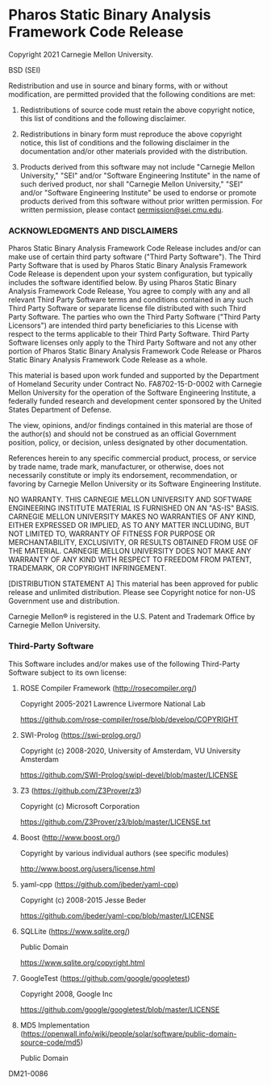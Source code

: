 # Pharos Static Binary Analysis Framework Code Release

Copyright 2021 Carnegie Mellon University.

BSD (SEI)

Redistribution and use in source and binary forms, with or without
modification, are permitted provided that the following conditions are
met:

1. Redistributions of source code must retain the above copyright
notice, this list of conditions and the following disclaimer.

2. Redistributions in binary form must reproduce the above copyright
notice, this list of conditions and the following disclaimer in the
documentation and/or other materials provided with the distribution.

3. Products derived from this software may not include "Carnegie
Mellon University," "SEI" and/or "Software Engineering Institute" in
the name of such derived product, nor shall "Carnegie Mellon
University," "SEI" and/or "Software Engineering Institute" be used to
endorse or promote products derived from this software without prior
written permission. For written permission, please contact
permission@sei.cmu.edu.

### ACKNOWLEDGMENTS AND DISCLAIMERS

Pharos Static Binary Analysis Framework Code Release includes and/or
can make use of certain third party software ("Third Party
Software"). The Third Party Software that is used by Pharos Static
Binary Analysis Framework Code Release is dependent upon your system
configuration, but typically includes the software identified
below. By using Pharos Static Binary Analysis Framework Code Release,
You agree to comply with any and all relevant Third Party Software
terms and conditions contained in any such Third Party Software or
separate license file distributed with such Third Party Software. The
parties who own the Third Party Software ("Third Party Licensors") are
intended third party beneficiaries to this License with respect to the
terms applicable to their Third Party Software. Third Party Software
licenses only apply to the Third Party Software and not any other
portion of Pharos Static Binary Analysis Framework Code Release or
Pharos Static Binary Analysis Framework Code Release as a whole.

This material is based upon work funded and supported by the
Department of Homeland Security under Contract No. FA8702-15-D-0002
with Carnegie Mellon University for the operation of the Software
Engineering Institute, a federally funded research and development
center sponsored by the United States Department of Defense.

The view, opinions, and/or findings contained in this material are
those of the author(s) and should not be construed as an official
Government position, policy, or decision, unless designated by other
documentation.

References herein to any specific commercial product, process, or
service by trade name, trade mark, manufacturer, or otherwise, does
not necessarily constitute or imply its endorsement, recommendation,
or favoring by Carnegie Mellon University or its Software Engineering
Institute.

NO WARRANTY. THIS CARNEGIE MELLON UNIVERSITY AND SOFTWARE ENGINEERING
INSTITUTE MATERIAL IS FURNISHED ON AN "AS-IS" BASIS. CARNEGIE MELLON
UNIVERSITY MAKES NO WARRANTIES OF ANY KIND, EITHER EXPRESSED OR
IMPLIED, AS TO ANY MATTER INCLUDING, BUT NOT LIMITED TO, WARRANTY OF
FITNESS FOR PURPOSE OR MERCHANTABILITY, EXCLUSIVITY, OR RESULTS
OBTAINED FROM USE OF THE MATERIAL. CARNEGIE MELLON UNIVERSITY DOES NOT
MAKE ANY WARRANTY OF ANY KIND WITH RESPECT TO FREEDOM FROM PATENT,
TRADEMARK, OR COPYRIGHT INFRINGEMENT.

[DISTRIBUTION STATEMENT A] This material has been approved for public
release and unlimited distribution.  Please see Copyright notice for
non-US Government use and distribution.

Carnegie Mellon® is registered in the U.S. Patent and Trademark Office
by Carnegie Mellon University.

### Third-Party Software

This Software includes and/or makes use of the following Third-Party
Software subject to its own license:

1. ROSE Compiler Framework (http://rosecompiler.org/)

   Copyright 2005-2021 Lawrence Livermore National Lab

   https://github.com/rose-compiler/rose/blob/develop/COPYRIGHT

2. SWI-Prolog (https://swi-prolog.org/)

   Copyright (c) 2008-2020, University of Amsterdam, VU University Amsterdam

   https://github.com/SWI-Prolog/swipl-devel/blob/master/LICENSE

3. Z3 (https://github.com/Z3Prover/z3)

   Copyright (c) Microsoft Corporation

   https://github.com/Z3Prover/z3/blob/master/LICENSE.txt

4. Boost (http://www.boost.org/)

   Copyright by various individual authors (see specific modules)

   http://www.boost.org/users/license.html

5. yaml-cpp (https://github.com/jbeder/yaml-cpp)

   Copyright (c) 2008-2015 Jesse Beder

   https://github.com/jbeder/yaml-cpp/blob/master/LICENSE

6. SQLLite (https://www.sqlite.org/)

   Public Domain

   https://www.sqlite.org/copyright.html

7. GoogleTest (https://github.com/google/googletest)

   Copyright 2008, Google Inc

   https://github.com/google/googletest/blob/master/LICENSE

8. MD5 Implementation (https://openwall.info/wiki/people/solar/software/public-domain-source-code/md5)

   Public Domain

DM21-0086
